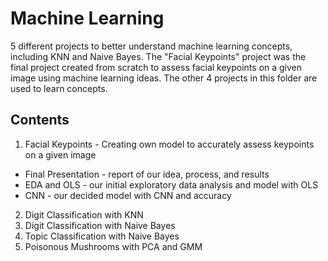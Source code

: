 # Machine Learning
5 different projects to better understand machine learning concepts, including KNN and Naive Bayes. The "Facial Keypoints" project was the final project created from scratch to assess facial keypoints on a given image using machine learning ideas. The other 4 projects in this folder are used to learn concepts.

## Contents
1. Facial Keypoints - Creating own model to accurately assess keypoints on a given image
- Final Presentation - report of our idea, process, and results
- EDA and OLS - our initial exploratory data analysis and model with OLS
- CNN - our decided model with CNN and accuracy
2. Digit Classification with KNN
3. Digit Classification with Naive Bayes
4. Topic Classification with Naive Bayes
5. Poisonous Mushrooms with PCA and GMM
